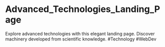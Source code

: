# Advanced_Technologies_Landing_Page
Explore advanced technologies with this elegant landing page. Discover machinery developed from scientific knowledge. #Technology #WebDev
